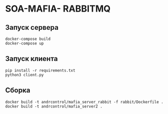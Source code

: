 # SOA-MAFIA- RABBITMQ

## Запуск сервера
```
docker-compose build
docker-compose up
```

## Запуск клиента
```
pip install -r requirements.txt
python3 client.py
```


## Сборка
```
docker build -t andrcontrol/mafia_server_rabbit -f rabbit/Dockerfile .
docker build -t andrcontrol/mafia_server2 .
```
